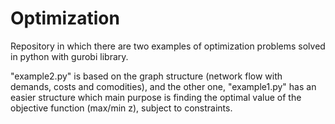 # Optimization
Repository in which there are two examples of optimization problems solved in python with gurobi library.

"example2.py" is based on the graph structure (network flow with demands, costs and comodities), and the other one, "example1.py" has an easier structure which main purpose is finding the optimal value of the objective function (max/min z), subject to constraints.
